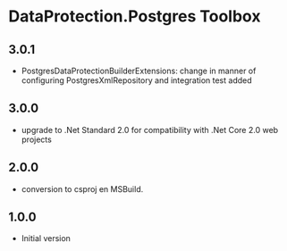 # DataProtection.Postgres Toolbox

## 3.0.1

- PostgresDataProtectionBuilderExtensions: change in manner of configuring PostgresXmlRepository and integration test added

## 3.0.0

- upgrade to .Net Standard 2.0 for compatibility with .Net Core 2.0 web projects

## 2.0.0

- conversion to csproj en MSBuild.

## 1.0.0

- Initial version
